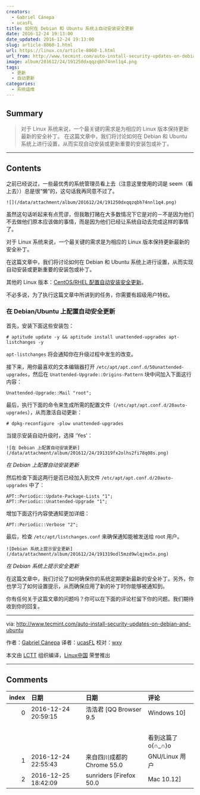 ```yaml
---
creators:
  - Gabriel Cánepa
  - ucasFL
title: 如何在 Debian 和 Ubuntu 系统上自动安装安全更新
date: 2016-12-24 19:13:00
date_updated: 2016-12-24 19:13:00
slug: article-8060-1.html
url: https://linux.cn/article-8060-1.html
url_from: http://www.tecmint.com/auto-install-security-updates-on-debian-and-ubuntu
image: album/201612/24/191250dxqqzqbh74nnl1q4.png
tags:
  - 更新
  - 自动更新
categories:
  - 系统运维
---
```


## Summary

> 对于 Linux 系统来说，一个最关键的需求是为相应的 Linux 版本保持更新最新的安全补丁。
> 在这篇文章中，我们将讨论如何在 Debian 和 Ubuntu 系统上进行设置，从而实现自动安装或更新重要的安装包或补丁。

***

<!-- more -->

## Contents

之前已经说过，一些最优秀的系统管理员看上去（注意这里使用的词是 seem（看上去））总是很“懒”的，这句话我再同意不过了。

`![](/data/attachment/album/201612/24/191250dxqqzqbh74nnl1q4.png)`

虽然这句话听起来有点荒谬，但我敢打赌在大多数情况下它是对的－不是因为他们不去做他们原本应该做的事情，而是因为他们已经让系统自动去完成这样的事情了。

对于 Linux 系统来说，一个最关键的需求是为相应的 Linux 版本保持更新最新的安全补丁。

在这篇文章中，我们将讨论如何在 Debian 和 Ubuntu 系统上进行设置，从而实现自动安装或更新重要的安装包或补丁。

其他的 Linux 版本：[CentOS/RHEL 配置自动安装安全更新](https://linux.cn/article-8015-1.html)。

不必多说，为了执行这篇文章中所讲到的任务，你需要有超级用户特权。

### 在 Debian/Ubuntu 上配置自动安全更新

首先，安装下面这些安装包：

```shell
# aptitude update -y && aptitude install unattended-upgrades apt-listchanges -y
```

`apt-listchanges` 将会通知你在升级过程中发生的改变。

接下来，用你最喜欢的文本编辑器打开 `/etc/apt/apt.conf.d/50unattended-upgrades`，然后在 `Unattended-Upgrade::Origins-Pattern` 块中间加入下面这行内容：

```shell
Unattended-Upgrade::Mail "root";
```

最后，执行下面的命令来生成所需的配置文件（`/etc/apt/apt.conf.d/20auto-upgrades`），从而激活自动更新：

```shell
# dpkg-reconfigure -plow unattended-upgrades
```

当提示安装自动升级时，选择 'Yes'：

`![在 Debian 上配置自动安装更新](/data/attachment/album/201612/24/191319fx2olhs2fi78q08s.png)`

*在 Debian 上配置自动安装更新*

然后检查下面这两行是否已经加入到文件 `/etc/apt/apt.conf.d/20auto-upgrades` 中了：

```shell
APT::Periodic::Update-Package-Lists "1";
APT::Periodic::Unattended-Upgrade "1";
```

增加下面这行内容使通知更加详细：

```shell
APT::Periodic::Verbose "2";
```

最后，检查 `/etc/apt/listchanges.conf` 来确保通知能被发送给 root 用户。

`![Debian 系统上提示安全更新](/data/attachment/album/201612/24/191319odl5mzd9wlqjmx5x.png)`

*在 Debian 系统上提示安全更新*

在这篇文章中，我们讨论了如何确保你的系统定期更新最新的安全补丁。另外，你也学习了如何设置提示，从而确保应用了新的补丁时你能够被通知到。

你有任何关于这篇文章的问题吗？你可以在下面的评论栏留下你的问题。我们期待收到你的回复。

---

via: <http://www.tecmint.com/auto-install-security-updates-on-debian-and-ubuntu>

作者：[Gabriel Cánepa](http://www.tecmint.com/author/gacanepa/) 译者：[ucasFL](https://github.com/ucasFL) 校对：[wxy](https://github.com/wxy)

本文由 [LCTT](https://github.com/LCTT/TranslateProject) 组织编译，[Linux中国](https://linux.cn/) 荣誉推出

***

## Comments

|   index | 日期                | 日期                                      | 评论                                              |
|--------:|:--------------------|:------------------------------------------|:--------------------------------------------------|
|       0 | 2016-12-24 20:59:15 | 浩浩君 [QQ Browser 9.5|Windows 10]        | merry christmas<br />                        |
|         |                     |                                           | <br />                                       |
|         |                     |                                           | 看到这篇了o(∩_∩)o                                 |
|       1 | 2016-12-24 22:55:43 | 来自四川成都的 Chrome 55.0|GNU/Linux 用户 | 但是有的更新需要重新启动服务或系统才能生效。 |
|       2 | 2016-12-25 18:42:09 | sunriders [Firefox 50.0|Mac 10.12]        | nice@!~                                      |
